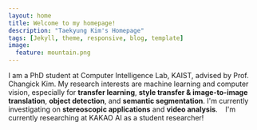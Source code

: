 ```yaml
---
layout: home
title: Welcome to my homepage!
description: "Taekyung Kim's Homepage"
tags: [Jekyll, theme, responsive, blog, template]
image:
  feature: mountain.png
---
```


I am a PhD student at Computer Intelligence Lab, KAIST, advised by Prof. Changick Kim. My research interests are machine learning and computer vision, especially for <b>transfer learning</b>, <b>style transfer & image-to-image translation</b>, <b>object detection</b>, and <b>semantic segmentation</b>. I'm currently investigating on <b>stereoscopic applications</b> and <b>video analysis</b>.&nbsp;
&nbsp;
I'm currently researching at KAKAO AI as a student researcher!
